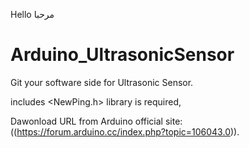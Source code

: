 Hello          مرحبا

# Arduino_UltrasonicSensor
Git your software side for Ultrasonic Sensor.


includes <NewPing.h> library is required,

Dawonload URL from Arduino official site: ((https://forum.arduino.cc/index.php?topic=106043.0)).
